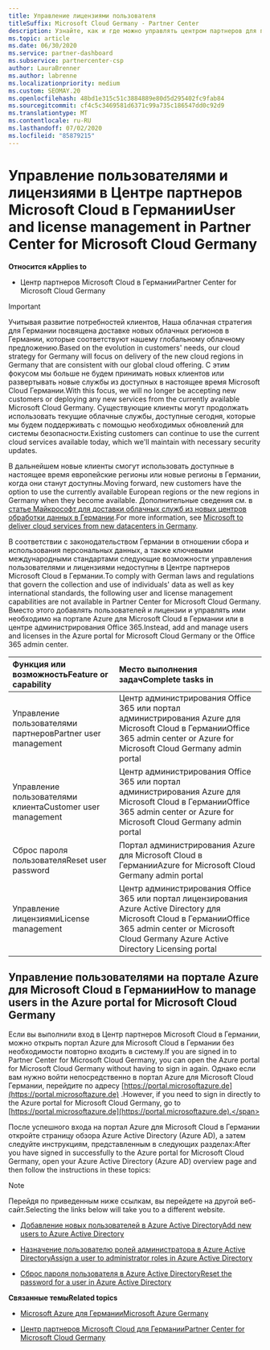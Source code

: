 ```yaml
---
title: Управление лицензиями пользователя
titleSuffix: Microsoft Cloud Germany - Partner Center
description: Узнайте, как и где можно управлять центром партнеров для партнеров Microsoft Cloud Германии, клиентов и лицензий, а также для сброса паролей.
ms.topic: article
ms.date: 06/30/2020
ms.service: partner-dashboard
ms.subservice: partnercenter-csp
author: LauraBrenner
ms.author: labrenne
ms.localizationpriority: medium
ms.custom: SEOMAY.20
ms.openlocfilehash: 48bd1e315c51c3884889e80d5d295402fc9fab84
ms.sourcegitcommit: cf4c5c3469581d6371c99a735c186547dd0c92d9
ms.translationtype: MT
ms.contentlocale: ru-RU
ms.lasthandoff: 07/02/2020
ms.locfileid: "85879215"
---
```

# <a name="user-and-license-management-in-partner-center-for-microsoft-cloud-germany"></a><span data-ttu-id="0d259-103">Управление пользователями и лицензиями в Центре партнеров Microsoft Cloud в Германии</span><span class="sxs-lookup"><span data-stu-id="0d259-103">User and license management in Partner Center for Microsoft Cloud Germany</span></span>

<span data-ttu-id="0d259-104">**Относится к**</span><span class="sxs-lookup"><span data-stu-id="0d259-104">**Applies to**</span></span>

-  <span data-ttu-id="0d259-105">Центр партнеров Microsoft Cloud в Германии</span><span class="sxs-lookup"><span data-stu-id="0d259-105">Partner Center for Microsoft Cloud Germany</span></span>

> [!IMPORTANT]
> <span data-ttu-id="0d259-106">Учитывая развитие потребностей клиентов, Наша облачная стратегия для Германии посвящена доставке новых облачных регионов в Германии, которые соответствуют нашему глобальному облачному предложению.</span><span class="sxs-lookup"><span data-stu-id="0d259-106">Based on the evolution in customers' needs, our cloud strategy for Germany will focus on delivery of the new cloud regions in Germany that are consistent with our global cloud offering.</span></span> <span data-ttu-id="0d259-107">С этим фокусом мы больше не будем принимать новых клиентов или развертывать новые службы из доступных в настоящее время Microsoft Cloud Германии.</span><span class="sxs-lookup"><span data-stu-id="0d259-107">With this focus, we will no longer be accepting new customers or deploying any new services from the currently available Microsoft Cloud Germany.</span></span> <span data-ttu-id="0d259-108">Существующие клиенты могут продолжать использовать текущие облачные службы, доступные сегодня, которые мы будем поддерживать с помощью необходимых обновлений для системы безопасности.</span><span class="sxs-lookup"><span data-stu-id="0d259-108">Existing customers can continue to use the current cloud services available today, which we'll maintain with necessary security updates.</span></span>
>  
> <span data-ttu-id="0d259-109">В дальнейшем новые клиенты смогут использовать доступные в настоящее время европейские регионы или новые регионы в Германии, когда они станут доступны.</span><span class="sxs-lookup"><span data-stu-id="0d259-109">Moving forward, new customers have the option to use the currently available European regions or the new regions in Germany when they become available.</span></span> <span data-ttu-id="0d259-110">Дополнительные сведения см. в [статье Майкрософт для доставки облачных служб из новых центров обработки данных в Германии](https://news.microsoft.com/europe/2018/08/31/microsoft-to-deliver-cloud-services-from-new-datacentres-in-germany-in-2019-to-meet-evolving-customer-needs/).</span><span class="sxs-lookup"><span data-stu-id="0d259-110">For more information, see [Microsoft to deliver cloud services from new datacenters in Germany](https://news.microsoft.com/europe/2018/08/31/microsoft-to-deliver-cloud-services-from-new-datacentres-in-germany-in-2019-to-meet-evolving-customer-needs/).</span></span>

<span data-ttu-id="0d259-111">В соответствии с законодательством Германии в отношении сбора и использования персональных данных, а также ключевыми международными стандартами следующие возможности управления пользователями и лицензиями недоступны в Центре партнеров Microsoft Cloud в Германии.</span><span class="sxs-lookup"><span data-stu-id="0d259-111">To comply with German laws and regulations that govern the collection and use of individuals' data as well as key international standards, the following user and license management capabilities are not available in Partner Center for Microsoft Cloud Germany.</span></span> <span data-ttu-id="0d259-112">Вместо этого добавлять пользователей и лицензии и управлять ими необходимо на портале Azure для Microsoft Cloud в Германии или в центре администрирования Office 365.</span><span class="sxs-lookup"><span data-stu-id="0d259-112">Instead, add and manage users and licenses in the Azure portal for Microsoft Cloud Germany or the Office 365 admin center.</span></span>

<span data-ttu-id="0d259-113">Функция или возможность</span><span class="sxs-lookup"><span data-stu-id="0d259-113">Feature or capability</span></span> | <span data-ttu-id="0d259-114">Место выполнения задач</span><span class="sxs-lookup"><span data-stu-id="0d259-114">Complete tasks in</span></span>
:--- | :---
<span data-ttu-id="0d259-115">Управление пользователями партнеров</span><span class="sxs-lookup"><span data-stu-id="0d259-115">Partner user management</span></span> | <span data-ttu-id="0d259-116">Центр администрирования Office 365 или портал администрирования Azure для Microsoft Cloud в Германии</span><span class="sxs-lookup"><span data-stu-id="0d259-116">Office 365 admin center or Azure for Microsoft Cloud Germany admin portal</span></span>
<span data-ttu-id="0d259-117">Управление пользователями клиента</span><span class="sxs-lookup"><span data-stu-id="0d259-117">Customer user management</span></span> | <span data-ttu-id="0d259-118">Центр администрирования Office 365 или портал администрирования Azure для Microsoft Cloud в Германии</span><span class="sxs-lookup"><span data-stu-id="0d259-118">Office 365 admin center or Azure for Microsoft Cloud Germany admin portal</span></span>
<span data-ttu-id="0d259-119">Сброс пароля пользователя</span><span class="sxs-lookup"><span data-stu-id="0d259-119">Reset user password</span></span> | <span data-ttu-id="0d259-120">Портал администрирования Azure для Microsoft Cloud в Германии</span><span class="sxs-lookup"><span data-stu-id="0d259-120">Azure for Microsoft Cloud Germany admin portal</span></span>
<span data-ttu-id="0d259-121">Управление лицензиями</span><span class="sxs-lookup"><span data-stu-id="0d259-121">License management</span></span> | <span data-ttu-id="0d259-122">Центр администрирования Office 365 или портал лицензирования Azure Active Directory для Microsoft Cloud в Германии</span><span class="sxs-lookup"><span data-stu-id="0d259-122">Office 365 admin center or Microsoft Cloud Germany Azure Active Directory Licensing portal</span></span>

## <a name="how-to-manage-users-in-the-azure-portal-for-microsoft-cloud-germany"></a><span data-ttu-id="0d259-123">Управление пользователями на портале Azure для Microsoft Cloud в Германии</span><span class="sxs-lookup"><span data-stu-id="0d259-123">How to manage users in the Azure portal for Microsoft Cloud Germany</span></span> 

<span data-ttu-id="0d259-124">Если вы выполнили вход в Центр партнеров Microsoft Cloud в Германии, можно открыть портал Azure для Microsoft Cloud в Германии без необходимости повторно входить в систему.</span><span class="sxs-lookup"><span data-stu-id="0d259-124">If you are signed in to Partner Center for Microsoft Cloud Germany, you can open the Azure portal for Microsoft Cloud Germany without having to sign in again.</span></span> <span data-ttu-id="0d259-125">Однако если вам нужно войти непосредственно в портал Azure для Microsoft Cloud Германии, перейдите по адресу [https://portal.microsoftazure.de](https://portal.microsoftazure.de) .</span><span class="sxs-lookup"><span data-stu-id="0d259-125">However, if you need to sign in directly to the Azure portal for Microsoft Cloud Germany, go to [https://portal.microsoftazure.de](https://portal.microsoftazure.de).</span></span> 

<span data-ttu-id="0d259-126">После успешного входа на портал Azure для Microsoft Cloud в Германии откройте страницу обзора Azure Active Directory (Azure AD), а затем следуйте инструкциям, представленным в следующих разделах:</span><span class="sxs-lookup"><span data-stu-id="0d259-126">After you have signed in successfully to the Azure portal for Microsoft Cloud Germany, open your Azure Active Directory (Azure AD) overview page and then follow the instructions in these topics:</span></span>

> [!NOTE]  
> <span data-ttu-id="0d259-127">Перейдя по приведенным ниже ссылкам, вы перейдете на другой веб-сайт.</span><span class="sxs-lookup"><span data-stu-id="0d259-127">Selecting the links below will take you to a different website.</span></span> 

-  [<span data-ttu-id="0d259-128">Добавление новых пользователей в Azure Active Directory</span><span class="sxs-lookup"><span data-stu-id="0d259-128">Add new users to Azure Active Directory</span></span>](https://docs.microsoft.com/azure/active-directory/active-directory-users-create-azure-portal)

-  [<span data-ttu-id="0d259-129">Назначение пользователю ролей администратора в Azure Active Directory</span><span class="sxs-lookup"><span data-stu-id="0d259-129">Assign a user to administrator roles in Azure Active Directory</span></span>](https://docs.microsoft.com/azure/active-directory/active-directory-users-assign-role-azure-portal)

-  [<span data-ttu-id="0d259-130">Сброс пароля пользователя в Azure Active Directory</span><span class="sxs-lookup"><span data-stu-id="0d259-130">Reset the password for a user in Azure Active Directory</span></span>](https://docs.microsoft.com/azure/active-directory/active-directory-users-reset-password-azure-portal)

<span data-ttu-id="0d259-131">**Связанные темы**</span><span class="sxs-lookup"><span data-stu-id="0d259-131">**Related topics**</span></span>

-  [<span data-ttu-id="0d259-132">Microsoft Azure для Германии</span><span class="sxs-lookup"><span data-stu-id="0d259-132">Microsoft Azure Germany</span></span>](https://azure.microsoft.com/global-infrastructure/germany/)

-  [<span data-ttu-id="0d259-133">Центр партнеров Microsoft Cloud для Германии</span><span class="sxs-lookup"><span data-stu-id="0d259-133">Partner Center for Microsoft Cloud Germany</span></span>](partner-center-for-microsoft-cloud-germany.md)


